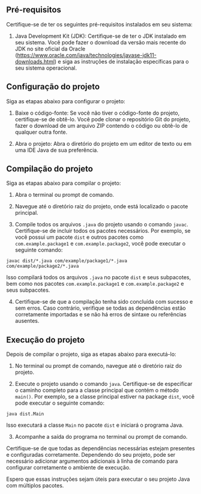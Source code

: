 ## Pré-requisitos

Certifique-se de ter os seguintes pré-requisitos instalados em seu sistema:

1. Java Development Kit (JDK): Certifique-se de ter o JDK instalado em seu sistema. Você pode fazer o download da versão mais recente do JDK no site oficial da Oracle (https://www.oracle.com/java/technologies/javase-jdk11-downloads.html) e siga as instruções de instalação específicas para o seu sistema operacional.

## Configuração do projeto

Siga as etapas abaixo para configurar o projeto:

1. Baixe o código-fonte: Se você não tiver o código-fonte do projeto, certifique-se de obtê-lo. Você pode clonar o repositório Git do projeto, fazer o download de um arquivo ZIP contendo o código ou obtê-lo de qualquer outra fonte.

2. Abra o projeto: Abra o diretório do projeto em um editor de texto ou em uma IDE Java de sua preferência.

## Compilação do projeto

Siga as etapas abaixo para compilar o projeto:

1. Abra o terminal ou prompt de comando.

2. Navegue até o diretório raiz do projeto, onde está localizado o pacote principal.

3. Compile todos os arquivos `.java` do projeto usando o comando `javac`. Certifique-se de incluir todos os pacotes necessários. Por exemplo, se você possui um pacote `dist` e outros pacotes como `com.example.package1` e `com.example.package2`, você pode executar o seguinte comando:

```
javac dist/*.java com/example/package1/*.java com/example/package2/*.java
```

Isso compilará todos os arquivos `.java` no pacote `dist` e seus subpacotes, bem como nos pacotes `com.example.package1` e `com.example.package2` e seus subpacotes.

4. Certifique-se de que a compilação tenha sido concluída com sucesso e sem erros. Caso contrário, verifique se todas as dependências estão corretamente importadas e se não há erros de sintaxe ou referências ausentes.

## Execução do projeto

Depois de compilar o projeto, siga as etapas abaixo para executá-lo:

1. No terminal ou prompt de comando, navegue até o diretório raiz do projeto.

2. Execute o projeto usando o comando `java`. Certifique-se de especificar o caminho completo para a classe principal que contém o método `main()`. Por exemplo, se a classe principal estiver na package `dist`, você pode executar o seguinte comando:

```
java dist.Main
```

Isso executará a classe `Main` no pacote `dist` e iniciará o programa Java.

3. Acompanhe a saída do programa no terminal ou prompt de comando.

Certifique-se de que todas as dependências necessárias estejam presentes e configuradas corretamente. Dependendo do seu projeto, pode ser necessário adicionar argumentos adicionais à linha de comando para configurar corretamente o ambiente de execução.

Espero que essas instruções sejam úteis para executar o seu projeto Java com múltiplos pacotes.